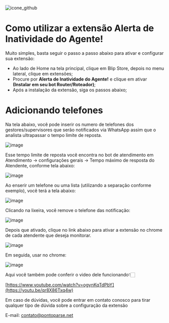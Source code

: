 
![icone_github](https://github.com/Wilkor/doc-plugin-desk-alert-inactivity-/assets/34819624/8ae536a4-1a2b-427c-b779-20ebc17db8ad)

# Como utilizar a extensão Alerta de Inatividade do Agente!

Muito simples, basta seguir o passo a passo abaixo para ativar e configurar sua extensão:

 - Ao lado de Home na tela principal, clique em Blip Store, depois no menu lateral, clique em extensões;
 - Procure por **Alerta de Inatividade do Agente!** e clique em ativar **(Instalar em seu bot Router/Roteador)**;
 - Após a instalação da extensão, siga os passos abaixo;
 
 # Adicionando telefones
 
   Na tela abaixo, você pode inserir os numero de telefones dos gestores/supervisores que serão notificados via WhatsApp assim que o analista ultrapassar o tempo limite de reposta.
   
   ![image](https://github.com/Wilkor/doc-plugin-desk-alert-inactivity-/assets/34819624/c186b70d-8720-4e7f-b8f4-f3237d903f14)
   
   Esse tempo limite de reposta você encontra no bot de atendimento em Atendimento -> configurações gerais -> Tempo máximo de resposta do Atendente, conforme tela abaixo:
   
   ![image](https://github.com/Wilkor/doc-plugin-desk-alert-inactivity-/assets/34819624/4c913472-1a2a-4403-8d7f-29ffc88c76c8)
   
   Ao enserir um telefone ou uma lista (utilizando a separação conforme exemplo), você terá a tela abaixo:
   
   ![image](https://github.com/Wilkor/doc-plugin-desk-alert-inactivity-/assets/34819624/bf793749-ef33-49c2-8072-632bf84292ff)

   Clicando na lixeira, você remove o telefone das notificação:
   
   ![image](https://github.com/Wilkor/doc-plugin-desk-alert-inactivity-/assets/34819624/509efeb2-27ba-4280-82a1-03f3d86c8c36)

  
  Depois que ativado, clique no link abaixo para ativar a extensão no chrome de cada atendente que deseja monitorar.
  
  ![image](https://github.com/Wilkor/doc-plugin-desk-alert-inactivity-/assets/34819624/5a4155ad-a2ef-4540-864d-dd89064cde07)

   Em seguida, usar no chrome:
   
  ![image](https://github.com/Wilkor/doc-plugin-desk-alert-inactivity-/assets/34819624/832f583f-9f35-4a04-950e-6078f943a560)
  
 Aqui você também pode conferir o video dele funcionando👇🏻
 
 [https://www.youtube.com/watch?v=ogynKqTdPbY](https://youtu.be/qr8X86Txq4w)

 Em caso de dúvidas, você pode entrar em contato conosco para tirar qualquer tipo de dúvida sobre a configuração da extensão
 
 E-mail: contato@pontoparse.net
